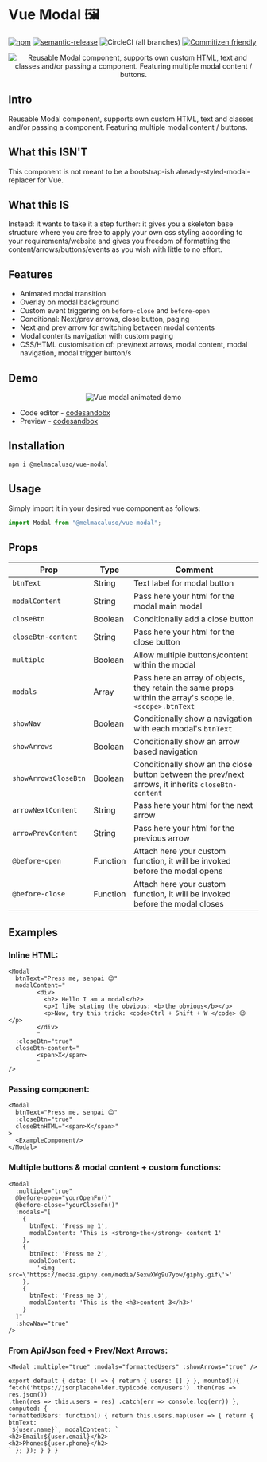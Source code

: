 # Vue Modal 🖼

[![npm](https://img.shields.io/npm/dw/@melmacaluso/vue-modal.svg?label=Downloads)](https://www.npmjs.com/package/@melmacaluso/vue-modal)
[![semantic-release](https://img.shields.io/badge/%20%20%F0%9F%93%A6%F0%9F%9A%80-semantic--release-e10079.svg)](https://github.com/semantic-release/semantic-release)
![CircleCI (all branches)](https://img.shields.io/circleci/project/github/MelMacaluso/vue-modal.svg)
[![Commitizen friendly](https://img.shields.io/badge/commitizen-friendly-brightgreen.svg)](http://commitizen.github.io/cz-cli/)

<div align="center">

![Reusable Modal component, supports own custom HTML, text and classes and/or passing a component. Featuring multiple modal content / buttons.](https://user-images.githubusercontent.com/24974216/55087239-b2b9f980-50a1-11e9-8924-499b6cbfe965.png)

</div>

## Intro

Reusable Modal component, supports own custom HTML, text and classes and/or passing a component. Featuring multiple modal content / buttons.

## What this ISN'T

This component is not meant to be a bootstrap-ish already-styled-modal-replacer for Vue.

## What this IS

Instead: it wants to take it a step further: it gives you a skeleton base structure where you are free to apply your own css styling according to your requirements/website and gives you freedom of formatting the content/arrows/buttons/events as you wish with little to no effort.

## Features

- Animated modal transition
- Overlay on modal background
- Custom event triggering on `before-close` and `before-open`
- Conditional: Next/prev arrows, close button, paging
- Next and prev arrow for switching between modal contents
- Modal contents navigation with custom paging
- CSS/HTML customisation of: prev/next arrows, modal content, modal
  navigation, modal trigger button/s

## Demo

<div align="center">

![Vue modal animated demo](https://media.giphy.com/media/7zoNLc5G8zJjWlyR3T/giphy.gif)

</div>

- Code editor - [codesandobx](https://codesandbox.io/s/rmj2y345xo)
- Preview - [codesandbox](https://rmj2y345xo.codesandbox.io/)

## Installation

```shell
npm i @melmacaluso/vue-modal
```

## Usage

Simply import it in your desired vue component as follows:

```javascript
import Modal from "@melmacaluso/vue-modal";
```

## Props

| **Prop**             | **Type** | **Comment**                                                                                              |
| -------------------- | -------- | -------------------------------------------------------------------------------------------------------- |
| `btnText`            | String   | Text label for modal button                                                                              |
| `modalContent`       | String   | Pass here your html for the modal main modal                                                             |
| `closeBtn`           | Boolean  | Conditionally add a close button                                                                         |
| `closeBtn-content`   | String   | Pass here your html for the close button                                                                 |
| `multiple`           | Boolean  | Allow multiple buttons/content within the modal                                                          |
| `modals`             | Array    | Pass here an array of objects, they retain the same props within the array's scope ie. `<scope>.btnText` |
| `showNav`            | Boolean  | Conditionally show a navigation with each modal's `btnText`                                              |
| `showArrows`         | Boolean  | Conditionally show an arrow based navigation                                                             |
| `showArrowsCloseBtn` | Boolean  | Conditionally show an the close button between the prev/next arrows, it inherits `closeBtn-content`      |
| `arrowNextContent`   | String   | Pass here your html for the next arrow                                                                   |
| `arrowPrevContent`   | String   | Pass here your html for the previous arrow                                                               |
| `@before-open`       | Function | Attach here your custom function, it will be invoked before the modal opens                              |
| `@before-close`      | Function | Attach here your custom function, it will be invoked before the modal closes                             |

## Examples

### Inline HTML:

```vue
<Modal
  btnText="Press me, senpai 😊"
  modalContent="
        <div>
          <h2> Hello I am a modal</h2>
          <p>I like stating the obvious: <b>the obvious</b></p>
          <p>Now, try this trick: <code>Ctrl + Shift + W </code> 😉</p>
        </div>
        "
  :closeBtn="true"
  closeBtn-content="
        <span>X</span>
        "
/>
```

### Passing component:

```vue
<Modal
  btnText="Press me, senpai 😊"
  :closeBtn="true"
  closeBtnHTML="<span>X</span>"
>
  <ExampleComponent/>
</Modal>
```

### Multiple buttons & modal content + custom functions:

```vue
<Modal
  :multiple="true"
  @before-open="yourOpenFn()"
  @before-close="yourCloseFn()"
  :modals="[
    {
      btnText: 'Press me 1',
      modalContent: 'This is <strong>the</strong> content 1'
    },
    {
      btnText: 'Press me 2',
      modalContent:
        '<img src=\'https://media.giphy.com/media/5exwXWg9u7yow/giphy.gif\'>'
    },
    {
      btnText: 'Press me 3',
      modalContent: 'This is the <h3>content 3</h3>'
    }
  ]"
  :showNav="true"
/>
```

### From Api/Json feed + Prev/Next Arrows:

```vue
<Modal :multiple="true" :modals="formattedUsers" :showArrows="true" />

export default { data: () => { return { users: [] } }, mounted(){
fetch('https://jsonplaceholder.typicode.com/users') .then(res => res.json())
.then(res => this.users = res) .catch(err => console.log(err)) }, computed: {
formattedUsers: function() { return this.users.map(user => { return { btnText:
`${user.name}`, modalContent: `
<h2>Email:${user.email}</h2>
<h2>Phone:${user.phone}</h2>
` }; }); } } }
```
